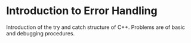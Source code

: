 # Introduction to Error Handling

Introduction of the try and catch structure of C++. Problems are of basic and debugging procedures.
